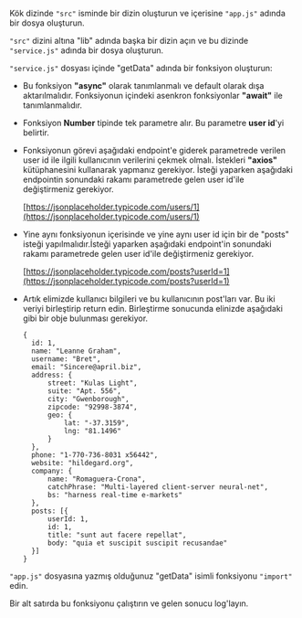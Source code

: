 Kök dizinde `"src"` isminde bir dizin oluşturun ve içerisine `"app.js"` adında bir dosya oluşturun.

`"src"` dizini altına "lib" adında başka bir dizin açın ve bu dizinde `"service.js"` adında bir dosya oluşturun.

`"service.js"` dosyası içinde "getData" adında bir fonksiyon oluşturun:

- Bu fonksiyon **"async"** olarak tanımlanmalı ve default olarak dışa aktarılmalıdır. Fonksiyonun içindeki asenkron fonksiyonlar **"await"** ile tanımlanmalıdır.
- Fonksiyon **Number** tipinde tek parametre alır. Bu parametre **user id**'yi belirtir.
- Fonksiyonun görevi aşağıdaki endpoint'e giderek parametrede verilen user id ile ilgili kullanıcının verilerini çekmek olmalı. İstekleri **"axios"** kütüphanesini kullanarak yapmanız gerekiyor. İsteği yaparken aşağıdaki endpointin sonundaki rakamı parametrede gelen user id'ile değiştirmeniz gerekiyor.

  [https://jsonplaceholder.typicode.com/users/1](https://jsonplaceholder.typicode.com/users/1)

- Yine aynı fonksiyonun içerisinde ve yine aynı user id için bir de "posts" isteği yapılmalıdır.İsteği yaparken aşağıdaki endpoint'in sonundaki rakamı parametrede gelen user id'ile değiştirmeniz gerekiyor.

  [https://jsonplaceholder.typicode.com/posts?userId=1](https://jsonplaceholder.typicode.com/posts?userId=1)

- Artık elimizde kullanıcı bilgileri ve bu kullanıcının post'ları var. Bu iki veriyi birleştirip return edin. Birleştirme sonucunda elinizde aşağıdaki gibi bir obje bulunması gerekiyor.

  ```
  {
  	id: 1,
  	name: "Leanne Graham",
  	username: "Bret",
  	email: "Sincere@april.biz",
  	address: {
  		street: "Kulas Light",
  		suite: "Apt. 556",
  		city: "Gwenborough",
  		zipcode: "92998-3874",
  		geo: {
  			lat: "-37.3159",
  			lng: "81.1496"
  		}
  	},
  	phone: "1-770-736-8031 x56442",
  	website: "hildegard.org",
  	company: {
  		name: "Romaguera-Crona",
  		catchPhrase: "Multi-layered client-server neural-net",
  		bs: "harness real-time e-markets"
  	},
  	posts: [{
  		userId: 1,
  		id: 1,
  		title: "sunt aut facere repellat",
  		body: "quia et suscipit suscipit recusandae"
  	}]
  }
  ```

`"app.js"` dosyasına yazmış olduğunuz "getData" isimli fonksiyonu `"import"` edin.

Bir alt satırda bu fonksiyonu çalıştırın ve gelen sonucu log'layın.
